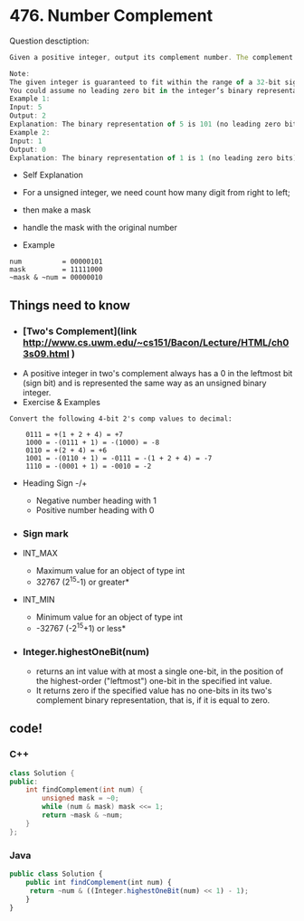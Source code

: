 # 476. Number Complement

Question desctiption:

```javascript
Given a positive integer, output its complement number. The complement strategy is to flip the bits of its binary representation.

Note:
The given integer is guaranteed to fit within the range of a 32-bit signed integer.
You could assume no leading zero bit in the integer’s binary representation.
Example 1:
Input: 5
Output: 2
Explanation: The binary representation of 5 is 101 (no leading zero bits), and its complement is 010. So you need to output 2.
Example 2:
Input: 1
Output: 0
Explanation: The binary representation of 1 is 1 (no leading zero bits), and its complement is 0. So you need to output 0.

```
* Self Explanation
 * For a unsigned integer, we need count how many digit from right to left;
  * then make a mask
  * handle the mask with the original number

* Example
```
num          = 00000101
mask         = 11111000
~mask & ~num = 00000010
```

## Things need to know
* ### [Two's Complement](link http://www.cs.uwm.edu/~cs151/Bacon/Lecture/HTML/ch03s09.html )
 * A positive integer in two's complement always has a 0 in the leftmost bit (sign bit) and is represented the same way as an unsigned binary integer.
 *  Exercise & Examples
```
Convert the following 4-bit 2's comp values to decimal:

	0111 = +(1 + 2 + 4) = +7
	1000 = -(0111 + 1) = -(1000) = -8
	0110 = +(2 + 4) = +6
	1001 = -(0110 + 1) = -0111 = -(1 + 2 + 4) = -7
	1110 = -(0001 + 1) = -0010 = -2
```
 * Heading Sign -/+
   * Negative number heading with 1
   * Positive number heading with 0

* ### Sign mark
 * INT_MAX
   * Maximum value for an object of type int
   * 32767 (2<sup>15</sup>-1) or greater*
 * INT_MIN
   * Minimum value for an object of type int
   * -32767 (-2<sup>15</sup>+1) or less*

* ### Integer.highestOneBit(num)
  * returns an int value with at most a single one-bit, in the position of the highest-order ("leftmost") one-bit in the specified int value.
  * It returns zero if the specified value has no one-bits in its two's complement binary representation, that is, if it is equal to zero.

## code!
### C++
`````c++
class Solution {
public:
    int findComplement(int num) {
        unsigned mask = ~0;
        while (num & mask) mask <<= 1;
        return ~mask & ~num;
    }
};
`````

### Java
```javascript
public class Solution {
    public int findComplement(int num) {
     return ~num & ((Integer.highestOneBit(num) << 1) - 1);
    }
}
```
